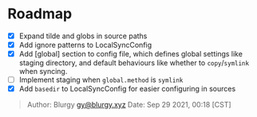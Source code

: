 # Roadmap

- [x] Expand tilde and globs in source paths
- [x] Add ignore patterns to LocalSyncConfig
- [x] Add [global] section to config file, which defines global settings like
      staging directory, and default behaviours like whether to
      `copy`/`symlink` when syncing.
- [ ] Implement staging when `global.method` is `symlink`
- [x] Add `basedir` to LocalSyncConfig for easier configuring in sources

> Author: Blurgy <gy@blurgy.xyz>
> Date:   Sep 29 2021, 00:18 [CST]
